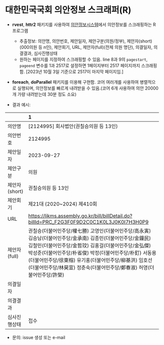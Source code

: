 # 대한민국국회 의안정보 스크래퍼(R)

-   **rvest**, **httr2** 패키지를 사용하여 [의안정보시스템](https://likms.assembly.go.kr/bill/main.do)에서 의안정보를 스크래핑하는 R 프로그램

    -   추출정보: 의안명, 의안번호, 제안일자, 제안구분(의원/정부), 제안자(short)(000의원 등 n인), 제안회기, URL, 제안자(full)(전체 의원 명단), 의결일자, 의결결과, 심사진행상태
    -   원하는 페이지를 지정하여 스크래핑할 수 있음. line 8과 9의 `pagestart`, `pageend` 변수를 1과 2517로 설정하면 1페이지부터 2517 페이지까지 스크래핑함. [2023년 10월 3일 기준으로 2517이 마지막 페이지임.]

-   **foreach**, **doParallel** 패키지를 이용해 구현함. 코어 여러개를 사용하여 병렬적으로 실행되며, 의안정보를 빠르게 내려받을 수 있음.(코어 6개 사용하여 의안 20000개 가량 내려받는데 30분 정도 소요)

-   결과 예시:

|               | 1                                                                                                                                                                                                                                                                                                                                                                   |
|:--------------|:--------------------------------------------------------------------------------------------------------------------------------------------------------------------------------------------------------------------------------------------------------------------------------------------------------------------------------------------------------------------|
| 의안명        | [2124995] 회사법안(권칠승의원 등 13인)                                                                                                                                                                                                                                                                                                                              |
| 의안번호      | 2124995                                                                                                                                                                                                                                                                                                                                                             |
| 제안일자      | 2023-09-27                                                                                                                                                                                                                                                                                                                                                          |
| 제안구분      | 의원                                                                                                                                                                                                                                                                                                                                                                |
| 제안자(short) | 권칠승의원 등 13인                                                                                                                                                                                                                                                                                                                                                  |
| 제안회기      | 제21대 (2020\~2024) 제410회                                                                                                                                                                                                                                                                                                                                         |
| URL           | <https://likms.assembly.go.kr/bill/billDetail.do?billId=PRC_F2G3F0F9D2C0C1K0L3J0K0I7H3H0P9>                                                                                                                                                                                                                                                                         |
| 제안자(full)  | 권칠승(더불어민주당/權七勝) 고영인(더불어민주당/高永寅) 김승남(더불어민주당/金承南) 김종민(더불어민주당/金鐘民) 김철민(더불어민주당/金哲玟) 김홍걸(더불어민주당/金弘傑) 박성준(더불어민주당/朴省俊) 박정(더불어민주당/朴釘) 서동용(더불어민주당/徐東榕) 유기홍(더불어민주당/柳基洪) 임호선(더불어민주당/林昊宣) 정춘숙(더불어민주당/鄭春淑) 허영(더불어민주당/許榮) |
| 의결일자      |                                                                                                                                                                                                                                                                                                                                                                     |
| 의결결과      |                                                                                                                                                                                                                                                                                                                                                                     |
| 심사진행상태  | 접수                                                                                                                                                                                                                                                                                                                                                                |

-   문의: issue 생성 또는 e-mail
